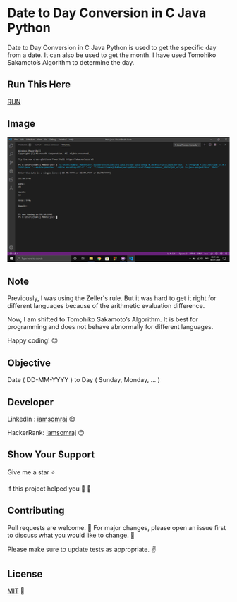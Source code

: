 # Date to Day Conversion in C Java Python
Date to Day Conversion in C Java Python is used to get the specific day from a date. It can also be used to get the month. I have used Tomohiko Sakamoto’s Algorithm to determine the day.

## Run This Here

[RUN](https://Date-to-Day-Conversion-in-C-Java-Python.iamsomraj.repl.run)

## Image

<img src="image.png" style="zoom: 200%;" >



## Note

Previously, I was using the Zeller's rule. But it was hard to get it right for different languages because of the arithmetic evaluation difference.

Now, I am shifted to Tomohiko Sakamoto’s Algorithm. It is best for programming and does not behave abnormally for different languages. 

Happy coding! 😊

## Objective

Date ( DD-MM-YYYY ) to Day ( Sunday, Monday, ... )

## Developer

LinkedIn : [iamsomraj](https://www.linkedin.com/in/iamsomraj/) 😊

HackerRank: [iamsomraj](https://www.hackerrank.com/iamsomraj?hr_r=1) 😊

## Show Your Support

Give me a star ⭐

if this project helped you 👦 👧

## Contributing

Pull requests are welcome. 🤝 For major changes, please open an issue first to discuss what you would like to change. 🙏

Please make sure to update tests as appropriate. ✌

## License

[MIT](https://choosealicense.com/licenses/mit/) 📰
